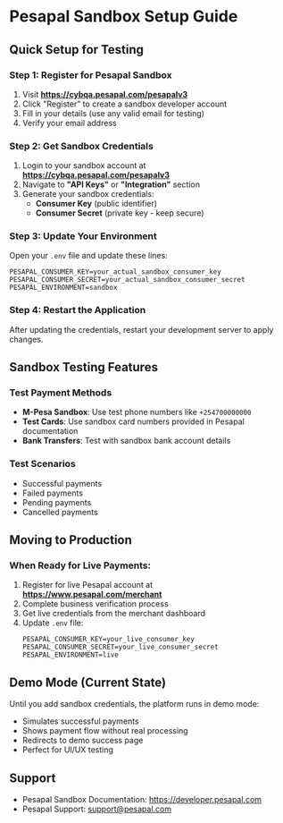 # Pesapal Sandbox Setup Guide

## Quick Setup for Testing

### Step 1: Register for Pesapal Sandbox
1. Visit **https://cybqa.pesapal.com/pesapalv3**
2. Click "Register" to create a sandbox developer account
3. Fill in your details (use any valid email for testing)
4. Verify your email address

### Step 2: Get Sandbox Credentials
1. Login to your sandbox account at **https://cybqa.pesapal.com/pesapalv3**
2. Navigate to **"API Keys"** or **"Integration"** section
3. Generate your sandbox credentials:
   - **Consumer Key** (public identifier)
   - **Consumer Secret** (private key - keep secure)

### Step 3: Update Your Environment
Open your `.env` file and update these lines:
```env
PESAPAL_CONSUMER_KEY=your_actual_sandbox_consumer_key
PESAPAL_CONSUMER_SECRET=your_actual_sandbox_consumer_secret
PESAPAL_ENVIRONMENT=sandbox
```

### Step 4: Restart the Application
After updating the credentials, restart your development server to apply changes.

## Sandbox Testing Features

### Test Payment Methods
- **M-Pesa Sandbox**: Use test phone numbers like `+254700000000`
- **Test Cards**: Use sandbox card numbers provided in Pesapal documentation
- **Bank Transfers**: Test with sandbox bank account details

### Test Scenarios
- Successful payments
- Failed payments
- Pending payments
- Cancelled payments

## Moving to Production

### When Ready for Live Payments:
1. Register for live Pesapal account at **https://www.pesapal.com/merchant**
2. Complete business verification process
3. Get live credentials from the merchant dashboard
4. Update `.env` file:
   ```env
   PESAPAL_CONSUMER_KEY=your_live_consumer_key
   PESAPAL_CONSUMER_SECRET=your_live_consumer_secret
   PESAPAL_ENVIRONMENT=live
   ```

## Demo Mode (Current State)

Until you add sandbox credentials, the platform runs in demo mode:
- Simulates successful payments
- Shows payment flow without real processing
- Redirects to demo success page
- Perfect for UI/UX testing

## Support
- Pesapal Sandbox Documentation: https://developer.pesapal.com
- Pesapal Support: support@pesapal.com